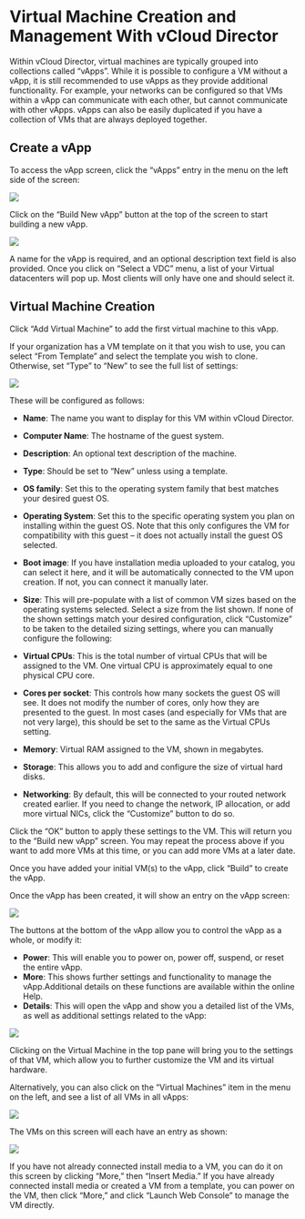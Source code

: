 # Virtual Machine Creation and Management With vCloud Director
Within vCloud Director, virtual machines are typically grouped into collections called “vApps”. While it is possible to configure a VM without a vApp, it is still recommended to use vApps as they provide additional functionality.  For example, your networks can be configured so that VMs within a vApp can communicate with each other, but cannot communicate with other vApps.  vApps can also be easily duplicated if you have a collection of VMs that are always deployed together.

## Create a vApp
To access the vApp screen, click the “vApps” entry in the menu on the left side of the screen:

![](assets/portal/12-vapp.png)

Click on the “Build New vApp” button at the top of the screen to start building a new vApp.

![](assets/portal/13-vapp-build.png)

A name for the vApp is required, and an optional description text field is also provided. Once you click on “Select a VDC” menu, a list of your Virtual datacenters will pop up. Most clients will only have one and should select it.

## Virtual Machine Creation
Click “Add Virtual Machine” to add the first virtual machine to this vApp.

If your organization has a VM template on it that you wish to use, you can select “From Template” and select the template you wish to clone. Otherwise, set “Type” to “New” to see the full list of settings:

![](assets/portal/13-vm-create.png)

These will be configured as follows:
- **Name**: The name you want to display for this VM within vCloud Director.
- **Computer Name**: The hostname of the guest system.
- **Description**: An optional text description of the machine.
- **Type**: Should be set to “New” unless using a template.
- **OS family**: Set this to the operating system family that best matches your desired guest OS.
- **Operating System**: Set this to the specific operating system you plan on installing within the guest OS. Note that this only configures the VM for compatibility with this guest – it does not actually install the guest OS selected.
- **Boot image**: If you have installation media uploaded to your catalog, you can select it here, and it will be automatically connected to the VM upon creation. If not, you can connect it manually later.
- **Size**: This will pre-populate with a list of common VM sizes based on the operating systems selected. Select a size from the list shown. If none of the shown settings match your desired configuration, click “Customize” to be taken to the detailed sizing settings, where you can manually configure the following:

- **Virtual CPUs**: This is the total number of virtual CPUs that will be assigned to the VM. One virtual CPU is approximately equal to one physical CPU core.
- **Cores per socket**: This controls how many sockets the guest OS will see. It does not modify the number of cores, only how they are presented to the guest.  In most cases (and especially for VMs that are not very large), this should be set to the same as the Virtual CPUs setting.
- **Memory**: Virtual RAM assigned to the VM, shown in megabytes.
- **Storage**: This allows you to add and configure the size of virtual hard disks.
- **Networking**: By default, this will be connected to your routed network created earlier. If you need to change the network, IP allocation, or add more virtual NICs, click the “Customize” button to do so.

Click the “OK” button to apply these settings to the VM.  This will return you to the “Build new vApp” screen.  You may repeat the process above if you want to add more VMs at this time, or you can add more VMs at a later date.

Once you have added your initial VM(s) to the vApp, click “Build” to create the vApp.

Once the vApp has been created, it will show an entry on the vApp screen:

![](assets/portal/14-vapp-status.png)

The buttons at the bottom of the vApp allow you to control the vApp as a whole, or modify it:
- **Power**: This will enable you to power on, power off, suspend, or reset the entire vApp.
- **More**: This shows further settings and functionality to manage the vApp.Additional details on these functions are available within the online Help.
- **Details**: This will open the vApp and show you a detailed list of the VMs, as well as additional settings related to the vApp:

![](assets/pportal/15-vapp-details.png)

Clicking on the Virtual Machine in the top pane will bring you to the settings of that VM, which allow you to further customize the VM and its virtual hardware.

Alternatively, you can also click on the “Virtual Machines” item in the menu on the left, and see a list of all VMs in all vApps:

![](assets/portal/16-vms.png)

The VMs on this screen will each have an entry as shown:

![](assets/portal/17-vm-status.png)

If you have not already connected install media to a VM, you can do it on this screen by clicking “More,” then “Insert Media.” If you have already connected install media or created a VM from a template, you can power on the VM, then click “More,” and click “Launch Web Console” to manage the VM directly.
